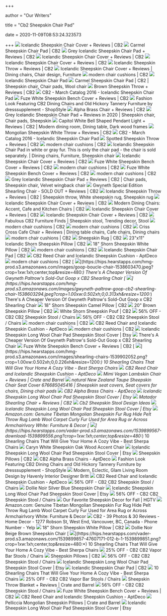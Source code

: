 +++
        
author = "Our Writers"
        
title = "Cb2 Sheepskin Chair Pad"
        
date = 2020-11-09T08:53:24.323573
        
+++
[ ![](https://cb2.scene7.com/is/image/CB2/IcelandicSheepskinChairCushionSHF16_1x1/$web_zoom$/190905021123/icelandic-sheepskin-chair-pad.jpg)](https://cb2.scene7.com/is/image/CB2/IcelandicSheepskinChairCushionSHF16_1x1/$web_zoom$/190905021123/icelandic-sheepskin-chair-pad.jpg) Icelandic Sheepskin Chair Cover + Reviews | CB2
[ ![](https://cb2.scene7.com/is/image/CB2/CarmelSheepskinChairPadSHF19_1x1/$web_zoom$/190612160821/carmel-icelandic-sheepskin-chair-pad.jpg)](https://cb2.scene7.com/is/image/CB2/CarmelSheepskinChairPadSHF19_1x1/$web_zoom$/190612160821/carmel-icelandic-sheepskin-chair-pad.jpg) Carmel Sheepskin Chair Pad | CB2
[ ![](https://cb2.scene7.com/is/image/CB2/IcelandicSheepskinChPdGrySHS18_1x1)](https://cb2.scene7.com/is/image/CB2/IcelandicSheepskinChPdGrySHS18_1x1) Grey Icelandic Sheepskin Chair Pad + Reviews | CB2
[ ![](https://cb2.scene7.com/is/image/CB2/RoadhouseBlkLthrDngChrWIcelndcShpsknCushSHS16_1x1/$web_zoom$/190905020735/icelandic-sheepskin-chair-cushion.jpg)](https://cb2.scene7.com/is/image/CB2/RoadhouseBlkLthrDngChrWIcelndcShpsknCushSHS16_1x1/$web_zoom$/190905020735/icelandic-sheepskin-chair-cushion.jpg) Icelandic Sheepskin Chair Cover + Reviews | CB2
[ ![](https://cb2.scene7.com/is/image/CB2/IcelandicSheepskinChairCushionS16/$web_zoom$/190905020939/icelandic-sheepskin-chair-cushion.jpg)](https://cb2.scene7.com/is/image/CB2/IcelandicSheepskinChairCushionS16/$web_zoom$/190905020939/icelandic-sheepskin-chair-cushion.jpg) Icelandic Sheepskin Chair Cover + Reviews | CB2
[ ![](https://cb2.scene7.com/is/image/CB2/IcelandicSheepskinWhiteSHF16/$web_zoom$/190905021708/icelandic-sheepskin-throw.jpg)](https://cb2.scene7.com/is/image/CB2/IcelandicSheepskinWhiteSHF16/$web_zoom$/190905021708/icelandic-sheepskin-throw.jpg) Icelandic Sheepskin Throw + Reviews | CB2
[ ![](https://i.pinimg.com/originals/e4/89/5c/e4895ce7c36941e84f4217627a2b09f7.jpg)](https://i.pinimg.com/originals/e4/89/5c/e4895ce7c36941e84f4217627a2b09f7.jpg) Icelandic Sheepskin Chair Cover + Reviews | Dining chairs, Chair design,  Furniture
[ ![](https://cb2.scene7.com/is/image/CB2/BistroChairCushionSHF16_1x1/$web_plp_card_mobile_hires$/190905021123/bistro-universal-zinc-chair-cushion.jpg)](https://cb2.scene7.com/is/image/CB2/BistroChairCushionSHF16_1x1/$web_plp_card_mobile_hires$/190905021123/bistro-universal-zinc-chair-cushion.jpg) modern chair cushions | CB2
[ ![](https://cdn.remodelista.com/wp-content/uploads/2015/03/fields/White-Light-Black-Sheep-Icelandic-Sheepskin-Remodelista.jpg)](https://cdn.remodelista.com/wp-content/uploads/2015/03/fields/White-Light-Black-Sheep-Icelandic-Sheepskin-Remodelista.jpg) Icelandic Sheepskin Chair Pad
[ ![](https://i.pinimg.com/originals/a6/ab/20/a6ab20f97dbf3782f98be6d4218a0d41.png)](https://i.pinimg.com/originals/a6/ab/20/a6ab20f97dbf3782f98be6d4218a0d41.png) Carmel Sheepskin Chair Pad | CB2 | Sheepskin chair, Chair pads, Wool chair
[ ![](https://cb2.scene7.com/is/image/CB2/BrownSheepskinThrowSHF19/?$web_zoom$&190611114837&wid=450&hei=450)](https://cb2.scene7.com/is/image/CB2/BrownSheepskinThrowSHF19/?$web_zoom$&190611114837&wid=450&hei=450) Brown Sheepskin Throw + Reviews | CB2
[ ![](https://catalogs.cb2.com/8044/124736/pages/141263a375e43b4b1d7511f0309eafb67daa165e-at1000.jpg)](https://catalogs.cb2.com/8044/124736/pages/141263a375e43b4b1d7511f0309eafb67daa165e-at1000.jpg) CB2 - March Catalog 2016 - Icelandic Sheepskin Chair Pad
[ ![](https://cb2.scene7.com/is/image/CB2/IcelandicShpsknChPdBnchWtSHS18_1x1/$web_zoom$/190905022930/fuze-white-icelandic-sheepskin-bench-pad.jpg)](https://cb2.scene7.com/is/image/CB2/IcelandicShpsknChPdBnchWtSHS18_1x1/$web_zoom$/190905022930/fuze-white-icelandic-sheepskin-bench-pad.jpg) Fuze White Sheepskin Bench Cover + Reviews | CB2
[ ![](https://img.shopstyle-cdn.com/sim/9f/eb/9febc2fb5e7d96ba255879bc7188ec9c_xlarge/interlude-home-darcy-blush-sheepskin-chair.jpg)](https://img.shopstyle-cdn.com/sim/9f/eb/9febc2fb5e7d96ba255879bc7188ec9c_xlarge/interlude-home-darcy-blush-sheepskin-chair.jpg) Fashion Look Featuring CB2 Dining Chairs and Old Hickory Tannery Furniture  by dresssupplement - ShopStyle
[ ![](https://cb2.scene7.com/is/image/CB2/AlphaBrassChairSHS16_1x1)](https://cb2.scene7.com/is/image/CB2/AlphaBrassChairSHS16_1x1) Alpha Brass Chair + Reviews | CB2
[ ![](https://i.pinimg.com/originals/50/01/42/500142cea41931d37bbacc385c846cdf.png)](https://i.pinimg.com/originals/50/01/42/500142cea41931d37bbacc385c846cdf.png) Grey Icelandic Sheepskin Chair Pad + Reviews in 2020 | Sheepskin chair, Chair  pads, Sheepskin
[ ![](https://i.pinimg.com/originals/d7/ab/a2/d7aba218395b5cd77afac20394d9c7c5.jpg)](https://i.pinimg.com/originals/d7/ab/a2/d7aba218395b5cd77afac20394d9c7c5.jpg) Capitol White Bell Shaped Pendant Light + Reviews | CB2 | Modern dining  room, Dining table, Dark wood frames
[ ![](https://cb2.scene7.com/is/image/CB2/MongolianShpThrwWht35x70SHS17/?$web_zoom$&190905021708&wid=450&hei=450)](https://cb2.scene7.com/is/image/CB2/MongolianShpThrwWht35x70SHS17/?$web_zoom$&190905021708&wid=450&hei=450) Mongolian Sheepskin White Throw + Reviews | CB2
[ ![](https://catalogs.cb2.com/8044/124736/pages/7b93bab9ba1970e99a211c902be8ece9827c2b27-at1000.jpg)](https://catalogs.cb2.com/8044/124736/pages/7b93bab9ba1970e99a211c902be8ece9827c2b27-at1000.jpg) CB2 - March Catalog 2016 - Icelandic Sheepskin Chair Pad
[ ![](https://cb2.scene7.com/is/image/CB2/SpottedSheepskinThrowSHS18/?$web_zoom$&190905023036&wid=450&hei=450)](https://cb2.scene7.com/is/image/CB2/SpottedSheepskinThrowSHS18/?$web_zoom$&190905023036&wid=450&hei=450) Spotted Sheepskin Throw + Reviews | CB2
[ ![](https://cb2.scene7.com/is/image/CB2/PodHangingChairCushionSHS16_1x1/$web_plp_card_mobile_hires$/190617102212/pod-hanging-chair-cushion.jpg)](https://cb2.scene7.com/is/image/CB2/PodHangingChairCushionSHS16_1x1/$web_plp_card_mobile_hires$/190617102212/pod-hanging-chair-cushion.jpg) modern chair cushions | CB2
[ ![](https://i.pinimg.com/originals/22/4b/f7/224bf785aedb4ba8230421eec95a7db3.jpg)](https://i.pinimg.com/originals/22/4b/f7/224bf785aedb4ba8230421eec95a7db3.jpg) Icelandic Sheepskin Chair Pad in white or gray fur. This is only the chair  pad - the chair is sold separately. | Dining chairs, Furniture, Sheepskin  chair
[ ![](https://cb2.scene7.com/is/image/CB2/GreyCowhide5X8SHF19/$web_LineItem$&wid=311&hei=311/190614102947/cowhide-grey-rug.jpg)](https://cb2.scene7.com/is/image/CB2/GreyCowhide5X8SHF19/$web_LineItem$&wid=311&hei=311/190614102947/cowhide-grey-rug.jpg) Icelandic Sheepskin Chair Cover + Reviews | CB2
[ ![](https://cb2.scene7.com/is/image/CB2/IcelndcShpskinChPdBnchWtGrpFHF20_1x1/?$web_zoom$&200917132807&wid=450&hei=450)](https://cb2.scene7.com/is/image/CB2/IcelndcShpskinChPdBnchWtGrpFHF20_1x1/?$web_zoom$&200917132807&wid=450&hei=450) Fuze White Sheepskin Bench Cover + Reviews | CB2
[ ![](https://cb2.scene7.com/is/image/CB2/LodiSunLngrHeadCshnSHS19_1x1/$web_plp_card_mobile_hires$/190410160833/lodi-sun-lounger-headrest.jpg)](https://cb2.scene7.com/is/image/CB2/LodiSunLngrHeadCshnSHS19_1x1/$web_plp_card_mobile_hires$/190410160833/lodi-sun-lounger-headrest.jpg) modern chair cushions | CB2
[ ![](https://cb2.scene7.com/is/image/CB2/IcelandicShpsknChPdBnchWtAV2S18/$web_zoom$/200805155516/IcelandicShpsknChPdBnchWtAV2S18.jpg)](https://cb2.scene7.com/is/image/CB2/IcelandicShpsknChPdBnchWtAV2S18/$web_zoom$/200805155516/IcelandicShpsknChPdBnchWtAV2S18.jpg) Fuze White Sheepskin Bench Cover + Reviews | CB2
[ ![](https://cb2.scene7.com/is/image/CB2/AlexandriaChairCushionSHS17_1x1/$web_plp_card_mobile_hires$/190905022005/alexandria-white-chair-cushion.jpg)](https://cb2.scene7.com/is/image/CB2/AlexandriaChairCushionSHS17_1x1/$web_plp_card_mobile_hires$/190905022005/alexandria-white-chair-cushion.jpg) modern chair cushions | CB2
[ ![](https://i.pinimg.com/474x/5a/3d/a1/5a3da191165c21dc64d9856080b07b6c.jpg)](https://i.pinimg.com/474x/5a/3d/a1/5a3da191165c21dc64d9856080b07b6c.jpg) Grey Icelandic Sheepskin Chair Pad + Reviews | CB2 | Chair pads, Sheepskin  chair, Velvet wingback chair
[ ![](https://cb2.scene7.com/is/image/CB2/GPGwynethSpclEdtShrlngChrSHF18_1x1/?$web_zoom$&190905023647&wid=450&hei=450)](https://cb2.scene7.com/is/image/CB2/GPGwynethSpclEdtShrlngChrSHF18_1x1/?$web_zoom$&190905023647&wid=450&hei=450) Gwyneth Special Edition Shearling Chair - SOLD OUT + Reviews | CB2
[ ![](https://i.pinimg.com/originals/a3/f5/1b/a3f51bfbcdbcd3a7b90c988a6ba6133f.jpg)](https://i.pinimg.com/originals/a3/f5/1b/a3f51bfbcdbcd3a7b90c988a6ba6133f.jpg) Icelandic Sheepskin Throw + Reviews | CB2 | Sheepskin throw, White sheepskin  rug, Sheepskin rug
[ ![](https://cb2.scene7.com/is/image/CB2/CapitolPendntHighGlsWhtSHF17/$web_LineItem$&wid=311&hei=311/190905022437/capitol-white-bell-pendant-light.jpg)](https://cb2.scene7.com/is/image/CB2/CapitolPendntHighGlsWhtSHF17/$web_LineItem$&wid=311&hei=311/190905022437/capitol-white-bell-pendant-light.jpg) Icelandic Sheepskin Chair Cover + Reviews | CB2
[ ![](https://cb2.scene7.com/is/image/CB2/YukonDiningChairBrownSHS20_1x1/$web_spill_item$/200305154031/yukon-dining-chair-brown.jpg)](https://cb2.scene7.com/is/image/CB2/YukonDiningChairBrownSHS20_1x1/$web_spill_item$/200305154031/yukon-dining-chair-brown.jpg) Modern Dining Chairs: Accent, Cafe and Kitchen Chairs | CB2
[ ![](https://cb2.scene7.com/is/image/CB2/pharaohpendantlightalphaJL16/$web_zoom$/200819010036/pharaohpendantlightalphaJL16.jpg)](https://cb2.scene7.com/is/image/CB2/pharaohpendantlightalphaJL16/$web_zoom$/200819010036/pharaohpendantlightalphaJL16.jpg) Icelandic Sheepskin Chair Cover + Reviews | CB2
[ ![](https://cb2.scene7.com/is/image/CB2/district2-pcsectionaldorsetJL16/$web_zoom$/200819010036/district2-pcsectionaldorsetJL16.jpg)](https://cb2.scene7.com/is/image/CB2/district2-pcsectionaldorsetJL16/$web_zoom$/200819010036/district2-pcsectionaldorsetJL16.jpg) Icelandic Sheepskin Chair Cover + Reviews | CB2
[ ![](https://i.pinimg.com/originals/8d/7a/68/8d7a684f02a7ddab08e76c9cc3990215.jpg)](https://i.pinimg.com/originals/8d/7a/68/8d7a684f02a7ddab08e76c9cc3990215.jpg) Fabulous CB2 Furniture Finds | Sheepskin stool, Trending decor, Stool
[ ![](https://cb2.scene7.com/is/image/CB2/KMStitchNtrSectRASfCrArlsOtSHF20_16x9)](https://cb2.scene7.com/is/image/CB2/KMStitchNtrSectRASfCrArlsOtSHF20_16x9) modern chair cushions | CB2
[ ![](https://cb2.scene7.com/is/image/CB2/KMStitchNtrSectLASfCrnrRASfSHF20_1x1)](https://cb2.scene7.com/is/image/CB2/KMStitchNtrSectLASfCrnrRASfSHF20_1x1) modern chair cushions | CB2
[ ![](https://i.pinimg.com/originals/ff/a6/da/ffa6dab83b6a9df8547985ebcbbf5e02.jpg)](https://i.pinimg.com/originals/ff/a6/da/ffa6dab83b6a9df8547985ebcbbf5e02.jpg) Criss Cross Cafe Chair + Reviews | Dining table chairs, Cafe chairs, Dining  chairs
[ ![](https://cb2.scene7.com/is/image/CB2/KMStitchCharcoalSectLASfCrArlsOtSHF20_16x9)](https://cb2.scene7.com/is/image/CB2/KMStitchCharcoalSectLASfCrArlsOtSHF20_16x9) modern chair cushions | CB2
[ ![](https://cb2.scene7.com/is/image/CB2/SheepskinRug5X8SHS20)](https://cb2.scene7.com/is/image/CB2/SheepskinRug5X8SHS20) Sheepskin Rug | CB2
[ ![](https://cb2.scene7.com/is/image/CB2/IcelndSheepShrnPlw23x11SHF16/?$web_zoom$&190905021908&wid=450&hei=450)](https://cb2.scene7.com/is/image/CB2/IcelndSheepShrnPlw23x11SHF16/?$web_zoom$&190905021908&wid=450&hei=450) 23"x11" Icelandic Shorn Sheepskin Pillow | CB2
[ ![](https://cb2.scene7.com/is/image/CB2/ShornShpsknWhtPlwCvr18X18SHF19/?$web_zoom$&190426165915&wid=450&hei=450)](https://cb2.scene7.com/is/image/CB2/ShornShpsknWhtPlwCvr18X18SHF19/?$web_zoom$&190426165915&wid=450&hei=450) 18" Shorn Sheepskin White Pillow | CB2
[ ![](https://cb2.scene7.com/is/image/CB2/Decker3PcSLASfCnRASfDktBkSHF20_1x1)](https://cb2.scene7.com/is/image/CB2/Decker3PcSLASfCnRASfDktBkSHF20_1x1) modern chair cushions | CB2
[ ![](https://cb2.scene7.com/is/image/CB2/IcelandicSheepskinChairCushionSHF16_16x9)](https://cb2.scene7.com/is/image/CB2/IcelandicSheepskinChairCushionSHF16_16x9) Icelandic Sheepskin Chair Pad | CB2
[ ![](https://d6qwfb5pdou4u.cloudfront.net/product-images/6360001-6370000/6364707/15919607085beeb4d01cc9bb3e5c88ffcd0d7aa986/1500-1500-frame-0.jpg)](https://d6qwfb5pdou4u.cloudfront.net/product-images/6360001-6370000/6364707/15919607085beeb4d01cc9bb3e5c88ffcd0d7aa986/1500-1500-frame-0.jpg) CB2 Reed Chair and Icelandic Sheepskin Cushion - AptDeco
[ ![](https://cb2.scene7.com/is/image/CB2/KMStitchCharcoalSectLASfCrArlsOtSHF20_1x1/$web_plp_card_mobile_hires$/200825131942/stitch-4-piece-sectional-sofa.jpg)](https://cb2.scene7.com/is/image/CB2/KMStitchCharcoalSectLASfCrArlsOtSHF20_1x1/$web_plp_card_mobile_hires$/200825131942/stitch-4-piece-sectional-sofa.jpg) modern chair cushions | CB2
[ ![](https://hips.hearstapps.com/hmg-prod.s3.amazonaws.com/images/goop-boucle-chair-1538603470.jpeg?crop=1xw:1xh;center,top&resize=480:*)](https://hips.hearstapps.com/hmg-prod.s3.amazonaws.com/images/goop-boucle-chair-1538603470.jpeg?crop=1xw:1xh;center,top&resize=480:*) There's A Cheaper Version Of Gwyneth Paltrow's Sold-Out Goop x CB2  Shearling Chair
[ ![](https://hips.hearstapps.com/hmg-prod.s3.amazonaws.com/images/gwyneth-paltrow-goop-cb2-shearling-chair-1538603294.jpeg?crop=1.00xw:0.502xh;0,0.313xh&resize=1200:*)](https://hips.hearstapps.com/hmg-prod.s3.amazonaws.com/images/gwyneth-paltrow-goop-cb2-shearling-chair-1538603294.jpeg?crop=1.00xw:0.502xh;0,0.313xh&resize=1200:*) There's A Cheaper Version Of Gwyneth Paltrow's Sold-Out Goop x CB2  Shearling Chair
[ ![](https://cb2.scene7.com/is/image/CB2/ShornShpsknCmlPlwCvr18X18SHF19)](https://cb2.scene7.com/is/image/CB2/ShornShpsknCmlPlwCvr18X18SHF19) 18" Shorn Sheepskin Camel Pillow | CB2
[ ![](https://cb2.scene7.com/is/image/CB2/SheepskinBrownPlwCvr20X20SHF19)](https://cb2.scene7.com/is/image/CB2/SheepskinBrownPlwCvr20X20SHF19) 20" Brown Sheepskin Pillow | CB2
[ ![](https://cb2.scene7.com/is/image/CB2/ShornSheepskinWhitePoufSHF19_16x9)](https://cb2.scene7.com/is/image/CB2/ShornSheepskinWhitePoufSHF19_16x9) White Shorn Sheepskin Pouf | CB2
[ ![](https://images.kaiyo.com/124970/cb2/chairs/stools/cb2-sheepskin-stool-used.jpeg)](https://images.kaiyo.com/124970/cb2/chairs/stools/cb2-sheepskin-stool-used.jpeg) 56% OFF - CB2 CB2 Sheepskin Stool / Chairs
[ ![](https://images.kaiyo.com/124970/cb2/chairs/stools/second-hand-cb2-sheepskin-stool.jpeg)](https://images.kaiyo.com/124970/cb2/chairs/stools/second-hand-cb2-sheepskin-stool.jpeg) 56% OFF - CB2 CB2 Sheepskin Stool / Chairs
[ ![](https://cb2.scene7.com/is/image/CB2/KMStitchCharcoalSectRASfCrArlsOtSHF20_1x1/$web_plp_card_mobile_hires$/200825131944/stitch-4-piece-sectional-sofa.jpg)](https://cb2.scene7.com/is/image/CB2/KMStitchCharcoalSectRASfCrArlsOtSHF20_1x1/$web_plp_card_mobile_hires$/200825131944/stitch-4-piece-sectional-sofa.jpg) modern chair cushions | CB2
[ ![](https://d6qwfb5pdou4u.cloudfront.net/product-images/6360001-6370000/6364707/2c8105ae6a922359ed457c5300f4f9b51933da80d7fd3551f9ddb36c30701460/1500-1500-frame-0.jpg)](https://d6qwfb5pdou4u.cloudfront.net/product-images/6360001-6370000/6364707/2c8105ae6a922359ed457c5300f4f9b51933da80d7fd3551f9ddb36c30701460/1500-1500-frame-0.jpg) CB2 Reed Chair and Icelandic Sheepskin Cushion - AptDeco
[ ![](https://cb2.scene7.com/is/image/CB2/AlexandriaDininLoungeChairCoverSHS17_16x9)](https://cb2.scene7.com/is/image/CB2/AlexandriaDininLoungeChairCoverSHS17_16x9) modern chair cushions | CB2
[ ![](https://i.etsystatic.com/17025497/r/il/859cf6/1839517656/il_fullxfull.1839517656_4qbt.jpg)](https://i.etsystatic.com/17025497/r/il/859cf6/1839517656/il_fullxfull.1839517656_4qbt.jpg) Icelandic Sheepskin Long Wool Chair Pad Sheepskin Stool Cover | Etsy
[ ![](https://hips.hearstapps.com/hmg-prod.s3.amazonaws.com/images/gwyneth-paltrow-goop-cb2-shearling-chair-1538603294.jpeg)](https://hips.hearstapps.com/hmg-prod.s3.amazonaws.com/images/gwyneth-paltrow-goop-cb2-shearling-chair-1538603294.jpeg) There's A Cheaper Version Of Gwyneth Paltrow's Sold-Out Goop x CB2  Shearling Chair
[ ![](https://cb2.scene7.com/is/image/CB2/IcelandicShpsknChPdBnchWtAVS18/$web_zoom$/200805182520/IcelandicShpsknChPdBnchWtAVS18.jpg)](https://cb2.scene7.com/is/image/CB2/IcelandicShpsknChPdBnchWtAVS18/$web_zoom$/200805182520/IcelandicShpsknChPdBnchWtAVS18.jpg) Fuze White Sheepskin Bench Cover + Reviews | CB2
[ ![](https://hips.hearstapps.com/hmg-prod.s3.amazonaws.com/images/shearling-chairs-1539902052.png?crop=1.00xw:0.502xh;0,0.226xh&resize=1200:*)](https://hips.hearstapps.com/hmg-prod.s3.amazonaws.com/images/shearling-chairs-1539902052.png?crop=1.00xw:0.502xh;0,0.226xh&resize=1200:*) 10 Shearling Chairs That Will Give Your Home A Cozy Vibe - Best Sherpa  Chairs
[ ![](https://d6qwfb5pdou4u.cloudfront.net/product-images/6360001-6370000/6364707/0c5a484dd74291e06437526e2231cefc8a13b49d5c0f624e42dad67d99f10a9f/1500-1500-frame-0.jpg)](https://d6qwfb5pdou4u.cloudfront.net/product-images/6360001-6370000/6364707/0c5a484dd74291e06437526e2231cefc8a13b49d5c0f624e42dad67d99f10a9f/1500-1500-frame-0.jpg) CB2 Reed Chair and Icelandic Sheepskin Cushion - AptDeco
[ ![](https://images.crateandbarrel.com/is/image/Crate/MimiChairLammyWinterWhiteSOSSS20_1x1/$web_pdp_main_carousel_med$/200728130714/mimi-vegan-lambskin-chair.jpg)](https://images.crateandbarrel.com/is/image/Crate/MimiChairLammyWinterWhiteSOSSS20_1x1/$web_pdp_main_carousel_med$/200728130714/mimi-vegan-lambskin-chair.jpg) Mimi Vegan Lambskin Chair + Reviews | Crate and Barrel
[ ![](https://i.pinimg.com/originals/0f/ba/5f/0fba5f6b51c07e49d952f0ae3f783b2a.jpg)](https://i.pinimg.com/originals/0f/ba/5f/0fba5f6b51c07e49d952f0ae3f783b2a.jpg) natural New Zealand Taupe Sheepskin Chair Seat Cover 676685045416 | Sheepskin  seat covers, Seat covers for chairs, Dining chair pads
[ ![](https://d6qwfb5pdou4u.cloudfront.net/product-images/6320001-6330000/6325855/89c48cf8e83f90458cfa462c3805c99030fe0e4ab78c06a45aceced5f7771bcd/1500-1500-frame-0.jpg)](https://d6qwfb5pdou4u.cloudfront.net/product-images/6320001-6330000/6325855/89c48cf8e83f90458cfa462c3805c99030fe0e4ab78c06a45aceced5f7771bcd/1500-1500-frame-0.jpg) CB2 Alpha Brass Chairs - AptDeco
[ ![](https://i.etsystatic.com/17025497/r/il/e8a46f/1790837610/il_fullxfull.1790837610_tdoa.jpg)](https://i.etsystatic.com/17025497/r/il/e8a46f/1790837610/il_fullxfull.1790837610_tdoa.jpg) Icelandic Sheepskin Long Wool Chair Pad Sheepskin Stool Cover | Etsy
[ ![](https://cb2.scene7.com/is/image/CB2/MatadorShrlngChrGwnShrlngSHS20_1x1)](https://cb2.scene7.com/is/image/CB2/MatadorShrlngChrGwnShrlngSHS20_1x1) Matador Shearling Chair + Reviews | CB2
[ ![](https://cdn.decorpad.com/photos/2016/09/17/gray-marble-master-bathroom-cb2-sheepskin-stool-nickel-sputnik-flush-mount.jpg)](https://cdn.decorpad.com/photos/2016/09/17/gray-marble-master-bathroom-cb2-sheepskin-stool-nickel-sputnik-flush-mount.jpg) Cb2 Sheepskin Stool Design Ideas
[ ![](https://i.etsystatic.com/17025497/r/il/798ddf/1886862699/il_570xN.1886862699_9z9v.jpg)](https://i.etsystatic.com/17025497/r/il/798ddf/1886862699/il_570xN.1886862699_9z9v.jpg) Icelandic Sheepskin Long Wool Chair Pad Sheepskin Stool Cover | Etsy
[ ![](https://images-na.ssl-images-amazon.com/images/I/61v6DmFU58L._AC_SL1001_.jpg)](https://images-na.ssl-images-amazon.com/images/I/61v6DmFU58L._AC_SL1001_.jpg) Amazon.com: Genuine Tibetan Mongolian Sheepskin Fur Rug Hide Pelt Throw Rug  Lamb Wool Carpet Curly Fur Used for Area Rug or Across ArmchairIvory  White: Furniture & Decor
[ ![](https://hips.hearstapps.com/vader-prod.s3.amazonaws.com/1539899567-download-1539899556.png?crop=1xw:1xh;center,top&resize=480:*)](https://hips.hearstapps.com/vader-prod.s3.amazonaws.com/1539899567-download-1539899556.png?crop=1xw:1xh;center,top&resize=480:*) 10 Shearling Chairs That Will Give Your Home A Cozy Vibe - Best Sherpa  Chairs
[ ![](https://cdn.decorpad.com/photos/2019/03/31/accent-white-oak-arm-mid-century-sheepskin-wood-chair.jpeg)](https://cdn.decorpad.com/photos/2019/03/31/accent-white-oak-arm-mid-century-sheepskin-wood-chair.jpeg) Caryn White Sheepskin Oak Wood Accent Chair
[ ![](https://i.etsystatic.com/17025497/r/il/a45fc8/1839214048/il_570xN.1839214048_8vpi.jpg)](https://i.etsystatic.com/17025497/r/il/a45fc8/1839214048/il_570xN.1839214048_8vpi.jpg) Icelandic Sheepskin Long Wool Chair Pad Sheepskin Stool Cover | Etsy
[ ![](https://cb2.scene7.com/is/image/CB2/MolgolianShpCrbnPllw16x16SHF17/$web_plp_card_mobile_hires$/190905022255/16-mongolian-carbon-sheepskin-pillow.jpg)](https://cb2.scene7.com/is/image/CB2/MolgolianShpCrbnPllw16x16SHF17/$web_plp_card_mobile_hires$/190905022255/16-mongolian-carbon-sheepskin-pillow.jpg) Sheepskin Pillows | CB2
[ ![](https://d6qwfb5pdou4u.cloudfront.net/product-images/6320001-6330000/6325855/1575450007bfb7603105a8e8035edc237f14866515/1500-1500-frame-0.jpg)](https://d6qwfb5pdou4u.cloudfront.net/product-images/6320001-6330000/6325855/1575450007bfb7603105a8e8035edc237f14866515/1500-1500-frame-0.jpg) CB2 Alpha Brass Chairs - AptDeco
[ ![](https://img.shopstyle-cdn.com/sim/2e/f6/2ef66ad71ffaf83de88807ee1c4ce023_xlarge/willa-arlo-interiors-ottavio-armchair.jpg)](https://img.shopstyle-cdn.com/sim/2e/f6/2ef66ad71ffaf83de88807ee1c4ce023_xlarge/willa-arlo-interiors-ottavio-armchair.jpg) Fashion Look Featuring CB2 Dining Chairs and Old Hickory Tannery Furniture  by dresssupplement - ShopStyle
[ ![](https://havenly.com/images/fit-in/640x400/filters:quality(50)/https://s3.amazonaws.com/static.havenly.com/product/production/rehost-ff1af111a7HKIXAc.jpg)](https://havenly.com/images/fit-in/640x400/filters:quality(50)/https://s3.amazonaws.com/static.havenly.com/product/production/rehost-ff1af111a7HKIXAc.jpg) Modern, Eclectic, Glam Living Room Design by Havenly Interior Designer Britt
[ ![](https://d6qwfb5pdou4u.cloudfront.net/product-images/6360001-6370000/6364707/7de28854ac9d85a4d6b4dc39038ab54352c9cb3c01e9399faeb240357ac3b281/1500-1500-frame-0.jpg)](https://d6qwfb5pdou4u.cloudfront.net/product-images/6360001-6370000/6364707/7de28854ac9d85a4d6b4dc39038ab54352c9cb3c01e9399faeb240357ac3b281/1500-1500-frame-0.jpg) CB2 Reed Chair and Icelandic Sheepskin Cushion - AptDeco
[ ![](https://images.kaiyo.com/124970/cb2/chairs/stools/shop-cb2-sheepskin-stool.jpeg)](https://images.kaiyo.com/124970/cb2/chairs/stools/shop-cb2-sheepskin-stool.jpeg) 56% OFF - CB2 CB2 Sheepskin Stool / Chairs
[ ![](https://cdn.decorpad.com/photos/2016/12/23/silver-blue-black-pecan-base-sheep-skin-soft-modern-sheepskin-wood-chair.jpeg)](https://cdn.decorpad.com/photos/2016/12/23/silver-blue-black-pecan-base-sheep-skin-soft-modern-sheepskin-wood-chair.jpeg) Dollie Noir Silver Blue Sheepskin Chair
[ ![](https://i.etsystatic.com/17025497/r/il/adb893/1839516710/il_570xN.1839516710_9l4g.jpg)](https://i.etsystatic.com/17025497/r/il/adb893/1839516710/il_570xN.1839516710_9l4g.jpg) Icelandic Sheepskin Long Wool Chair Pad Sheepskin Stool Cover | Etsy
[ ![](https://images.kaiyo.com/124970/cb2/chairs/stools/buy-cb2-sheepskin-stool.jpeg)](https://images.kaiyo.com/124970/cb2/chairs/stools/buy-cb2-sheepskin-stool.jpeg) 56% OFF - CB2 CB2 Sheepskin Stool / Chairs
[ ![](https://hgtvhome.sndimg.com/content/dam/images/hgtv/fullset/2017/10/16/0/CI_cb2_sheepskin-decor_pillow.jpg.rend.hgtvcom.616.411.suffix/1508166450852.jpeg)](https://hgtvhome.sndimg.com/content/dam/images/hgtv/fullset/2017/10/16/0/CI_cb2_sheepskin-decor_pillow.jpg.rend.hgtvcom.616.411.suffix/1508166450852.jpeg) Our Favorite Sheepskin Decor for Fall | HGTV
[ ![](https://m.media-amazon.com/images/I/61jorNGBONL._AC_UL400_.jpg)](https://m.media-amazon.com/images/I/61jorNGBONL._AC_UL400_.jpg) Amazon.com: Genuine Tibetan Mongolian Sheepskin Fur Rug Hide Pelt Throw Rug  Lamb Wool Carpet Curly Fur Used for Area Rug or Across ArmchairIvory  White: Furniture & Decor
[ ![](https://s3-media0.fl.yelpcdn.com/bphoto/EbPEkg1h4FX74ITIt3Ka4Q/l.jpg)](https://s3-media0.fl.yelpcdn.com/bphoto/EbPEkg1h4FX74ITIt3Ka4Q/l.jpg) CB2 - 39 Photos & 30 Reviews - Home Decor - 1277 Robson St, West End,  Vancouver, BC, Canada - Phone Number - Yelp
[ ![](https://cb2.scene7.com/is/image/CB2/MongolianShpCprPlwCv16X16SHF19/$web_LineItem$&wid=311&hei=311/190418161002/16-mongolian-sheepskin-copper-fur-pillow.jpg)](https://cb2.scene7.com/is/image/CB2/MongolianShpCprPlwCv16X16SHF19/$web_LineItem$&wid=311&hei=311/190418161002/16-mongolian-sheepskin-copper-fur-pillow.jpg) 18" Shorn Sheepskin White Pillow | CB2
[ ![](https://cdn.decorpad.com/photos/2019/09/27/m_lucite-acrylic-legs-fur-sophie-white-sheepskin-chair.jpeg)](https://cdn.decorpad.com/photos/2019/09/27/m_lucite-acrylic-legs-fur-sophie-white-sheepskin-chair.jpeg) Dollie Noir Beige Brown Sheepskin Chair
[ ![](https://hips.hearstapps.com/vader-prod.s3.amazonaws.com/1539899857-47607171-012-b-1-1539899851.png?crop=1xw:1xh;center,top&resize=480:*)](https://hips.hearstapps.com/vader-prod.s3.amazonaws.com/1539899857-47607171-012-b-1-1539899851.png?crop=1xw:1xh;center,top&resize=480:*) 10 Shearling Chairs That Will Give Your Home A Cozy Vibe - Best Sherpa  Chairs
[ ![](https://images.kaiyo.com/114301/cb2/chairs/stools/cb2-vapor-bar-stools.jpeg)](https://images.kaiyo.com/114301/cb2/chairs/stools/cb2-vapor-bar-stools.jpeg) 25% OFF - CB2 CB2 Vapor Bar Stools / Chairs
[ ![](https://cb2.scene7.com/is/image/CB2/MongolianShpPnkPlwCvr16inSHS18/$web_plp_card_mobile_hires$/190905022947/16-mongolian-sheepskin-pink-fur-pillow.jpg)](https://cb2.scene7.com/is/image/CB2/MongolianShpPnkPlwCvr16inSHS18/$web_plp_card_mobile_hires$/190905022947/16-mongolian-sheepskin-pink-fur-pillow.jpg) Sheepskin Pillows | CB2
[ ![](https://images.kaiyo.com/124970/cb2/chairs/stools/sell-cb2-sheepskin-stool.jpeg)](https://images.kaiyo.com/124970/cb2/chairs/stools/sell-cb2-sheepskin-stool.jpeg) 56% OFF - CB2 CB2 Sheepskin Stool / Chairs
[ ![](https://i.etsystatic.com/17025497/r/il/e7446c/1841886402/il_570xN.1841886402_m9qh.jpg)](https://i.etsystatic.com/17025497/r/il/e7446c/1841886402/il_570xN.1841886402_m9qh.jpg) Icelandic Sheepskin Long Wool Chair Pad Sheepskin Stool Cover | Etsy
[ ![](https://cb2.scene7.com/is/image/CB2/NCWaterBlack12X18SHF17/$web_LineItem$&wid=311&hei=311/190905022116/water.jpg)](https://cb2.scene7.com/is/image/CB2/NCWaterBlack12X18SHF17/$web_LineItem$&wid=311&hei=311/190905022116/water.jpg) Icelandic Sheepskin Chair Pad | CB2
[ ![](https://hips.hearstapps.com/hmg-prod.s3.amazonaws.com/images/shearling-chairs-1539902052.png)](https://hips.hearstapps.com/hmg-prod.s3.amazonaws.com/images/shearling-chairs-1539902052.png) 10 Shearling Chairs That Will Give Your Home A Cozy Vibe - Best Sherpa  Chairs
[ ![](https://images.kaiyo.com/114301/cb2/chairs/stools/sell-cb2-vapor-bar-stools.jpeg)](https://images.kaiyo.com/114301/cb2/chairs/stools/sell-cb2-vapor-bar-stools.jpeg) 25% OFF - CB2 CB2 Vapor Bar Stools / Chairs
[ ![](https://images.crateandbarrel.com/is/image/Crate/SheepskinIvory21x37SHS16/$web_pdp_main_carousel_zoom_med$/190411135425/sheepskin-ivory-21x37-throw-rug.jpg)](https://images.crateandbarrel.com/is/image/Crate/SheepskinIvory21x37SHS16/$web_pdp_main_carousel_zoom_med$/190411135425/sheepskin-ivory-21x37-throw-rug.jpg) Sheepskin Throw Blanket + Reviews | Crate and Barrel
[ ![](https://images.kaiyo.com/136614/maurice-villency/chairs/stools/maurice-villency-adjustable-bar-stools.jpeg)](https://images.kaiyo.com/136614/maurice-villency/chairs/stools/maurice-villency-adjustable-bar-stools.jpeg) 56% OFF - CB2 CB2 Sheepskin Stool / Chairs
[ ![](https://cb2.scene7.com/is/image/CB2/IcelandicShpsknChPdBnchWtS18/$web_zoom$/200805182520/IcelandicShpsknChPdBnchWtS18.jpg)](https://cb2.scene7.com/is/image/CB2/IcelandicShpsknChPdBnchWtS18/$web_zoom$/200805182520/IcelandicShpsknChPdBnchWtS18.jpg) Fuze White Sheepskin Bench Cover + Reviews | CB2
[ ![](https://d6qwfb5pdou4u.cloudfront.net/product-images/6360001-6370000/6364707/6d22092b57c7f973f75429d11d67012b2512c7238e7d4c32b6e895bac4c8cc8c/1500-1500-frame-0.jpg)](https://d6qwfb5pdou4u.cloudfront.net/product-images/6360001-6370000/6364707/6d22092b57c7f973f75429d11d67012b2512c7238e7d4c32b6e895bac4c8cc8c/1500-1500-frame-0.jpg) CB2 Reed Chair and Icelandic Sheepskin Cushion - AptDeco
[ ![](https://images.crateandbarrel.com/is/image/Crate/PellicciaPillowGroupFHS19/$web_pdp_main_carousel_zoom_med$/190411135331/pelliccia-mongolian-sheepskin-pillows.jpg)](https://images.crateandbarrel.com/is/image/Crate/PellicciaPillowGroupFHS19/$web_pdp_main_carousel_zoom_med$/190411135331/pelliccia-mongolian-sheepskin-pillows.jpg) Pelliccia Mongolian Sheepskin Pillows | Crate and Barrel
[ ![](https://i.etsystatic.com/17025497/r/il/006a5b/1887144975/il_570xN.1887144975_o1g1.jpg)](https://i.etsystatic.com/17025497/r/il/006a5b/1887144975/il_570xN.1887144975_o1g1.jpg) Icelandic Sheepskin Long Wool Chair Pad Sheepskin Stool Cover | Etsy

